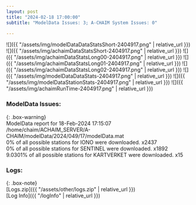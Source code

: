 ```yaml
---
layout: post
title: "2024-02-18 17:00:00"
subtitle: "ModelData Issues: 3; A-CHAIM System Issues: 0"

---
```


![]({{ "/assets/img/modelDataDataStatsShort-2404917.png" | relative_url }})
![]({{ "/assets/img/achaimDataStatsShort-2404917.png" | relative_url }})
![]({{ "/assets/img/achaimDataStatsLong00-2404917.png" | relative_url }})
![]({{ "/assets/img/achaimDataStatsLong01-2404917.png" | relative_url }})
![]({{ "/assets/img/achaimDataStatsLong02-2404917.png" | relative_url }})
![]({{ "/assets/img/modelDataDataStats-2404917.png" | relative_url }})
![]({{ "/assets/img/modelDataStationStats-2404917.png" | relative_url }})
![]({{ "/assets/img/achaimRunTime-2404917.png" | relative_url }})


### ModelData Issues:  
  
{: .box-warning}  
 ModelData report for 18-Feb-2024 17:15:07   
 /home/chaim/ACHAIM_SERVER/A-CHAIM/modelData/2024/049/17/modelData.mat   
 0% of all possible stations for IONO were downloaded. x2437   
 0% of all possible stations for SENTINEL were downloaded. x1892   
 9.0301% of all possible stations for KARTVERKET were downloaded. x15   
  


### Logs:  
  
{: .box-note}  
[Logs.zip]({{ "/assets/other/logs.zip" | relative_url }})  
[Log Info]({{ "/logInfo" | relative_url }})  
